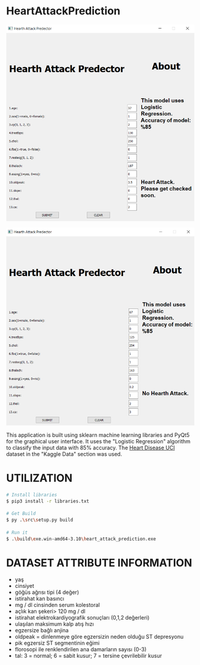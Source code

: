 # HeartAttackPrediction

![ui_ss/png1.png](ui_ss/png1.png)

![ui_ss/png2.png](ui_ss/png2.png)

This application is built using sklearn machine learning libraries and PyQt5 for the graphical user interface. It uses the "Logistic Regression" algorithm to classify the input data with 85% accuracy. The [Heart Disease UCI](https://www.kaggle.com/ronitf/heart-disease-uci) dataset in the "Kaggle Data" section was used.

# UTILIZATION

```bash
# Install libraries
$ pip3 install -r libraries.txt

# Get Build
$ py .\src\setup.py build

# Run it 
$ .\build\exe.win-amd64-3.10\heart_attack_prediction.exe
```

# DATASET ATTRIBUTE INFORMATION

- yaş
- cinsiyet
- göğüs ağrısı tipi (4 değer)
- istirahat kan basıncı
- mg / dl cinsinden serum kolestoral
- açlık kan şekeri> 120 mg / dl
- istirahat elektrokardiyografik sonuçları (0,1,2 değerleri)
- ulaşılan maksimum kalp atış hızı
- egzersize bağlı anjina
- oldpeak = dinlenmeye göre egzersizin neden olduğu ST depresyonu
- pik egzersiz ST segmentinin eğimi
- florosopi ile renklendirilen ana damarların sayısı (0-3)
- tal: 3 = normal; 6 = sabit kusur; 7 = tersine çevrilebilir kusur
